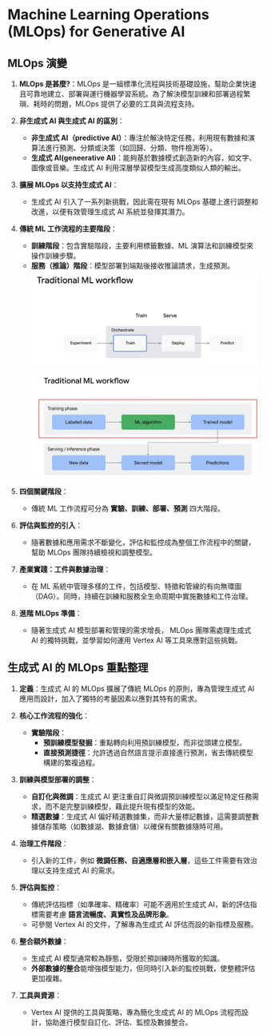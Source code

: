 # Machine Learning Operations (MLOps) for Generative AI

## MLOps 演變
1. **MLOps 是甚麼?**：MLOps 是一組標準化流程與技術基礎設施，幫助企業快速且可靠地建立、部署與運行機器學習系統。為了解決模型訓練和部署過程繁瑣、耗時的問題，MLOps 提供了必要的工具與流程支持。

2. **非生成式 AI 與生成式 AI 的區別**：
   - **非生成式 AI（predictive AI）**：專注於解決特定任務，利用現有數據和演算法進行預測、分類或決策（如回歸、分類、物件檢測等）。
   - **生成式 AI(geneerative AI)**：能夠基於數據模式創造新的內容，如文字、圖像或音樂。生成式 AI 利用深層學習模型生成高度類似人類的輸出。

3. **擴展 MLOps 以支持生成式 AI**：
   - 生成式 AI 引入了一系列新挑戰，因此需在現有 MLOps 基礎上進行調整和改進，以便有效管理生成式 AI 系統並發揮其潛力。

4. **傳統 ML 工作流程的主要階段**：
   - **訓練階段**：包含實驗階段，主要利用標籤數據、ML 演算法和訓練模型來操作訓練步驟。
   - **服務（推論）階段**：模型部署到端點後接收推論請求，生成預測。
![](img/img1.png)
![](img/img2.png)

5. **四個關鍵階段**：
   - 傳統 ML 工作流程可分為 **實驗、訓練、部署、預測** 四大階段。

6. **評估與監控的引入**：
   - 隨著數據和應用需求不斷變化，評估和監控成為整個工作流程中的關鍵，幫助 MLOps 團隊持續檢視和調整模型。

7. **產業實踐：工件與數據治理**：
   - 在 ML 系統中管理多樣的工件，包括模型、特徵和管線的有向無環圖（DAG）。同時，持續在訓練和服務全生命周期中實施數據和工件治理。

8. **進階 MLOps 準備**：
   - 隨著生成式 AI 模型部署和管理的需求增長， MLOps 團隊需處理生成式 AI 的獨特挑戰，並學習如何運用 Vertex AI 等工具來應對這些挑戰。

## 生成式 AI 的 MLOps 重點整理

1. **定義**：生成式 AI 的 MLOps 擴展了傳統 MLOps 的原則，專為管理生成式 AI 應用而設計，加入了獨特的考量因素以應對其特有的需求。

2. **核心工作流程的強化**：
   - **實驗階段**：
     - **預訓練模型發掘**：重點轉向利用預訓練模型，而非從頭建立模型。
     - **直接預測捷徑**：允許透過自然語言提示直接進行預測，省去傳統模型構建的繁複過程。

3. **訓練與模型部署的調整**：
   - **自訂化與微調**：生成式 AI 更注重自訂與微調預訓練模型以滿足特定任務需求，而不是完整訓練模型，藉此提升現有模型的效能。
   - **精選數據**：生成式 AI 偏好精選數據集，而非大量標記數據，這需要調整數據儲存策略（如數據湖、數據倉儲）以確保有關數據隨時可用。

4. **治理工件階段**：
   - 引入新的工件，例如 **微調任務、自適應層和嵌入層**，這些工件需要有效治理以支持生成式 AI 的需求。

5. **評估與監控**：
   - 傳統評估指標（如準確率、精確率）可能不適用於生成式 AI，新的評估指標需要考慮 **語言流暢度、真實性及品牌形象**。
   - 可參閱 Vertex AI 的文件，了解專為生成式 AI 評估而設的新指標及服務。

6. **整合額外數據**：
   - 生成式 AI 模型通常較為靜態，受限於預訓練時所獲取的知識。
   - **外部數據的整合**能增強模型能力，但同時引入新的監控挑戰，使整體評估更加複雜。

7. **工具與資源**：
   - Vertex AI 提供的工具與策略，專為簡化生成式 AI 的 MLOps 流程而設計，協助進行模型自訂化、評估、監控及數據整合。

